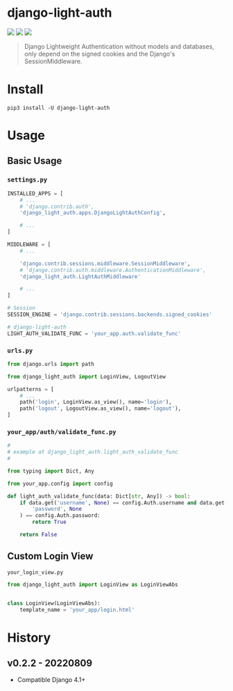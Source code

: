 # django-light-auth

[![](https://img.shields.io/pypi/v/django-light-auth.svg)](https://pypi.org/project/django-light-auth/)
[![](https://img.shields.io/pypi/pyversions/django-light-auth.svg)](https://pypi.org/project/django-light-auth/)
[![](https://img.shields.io/pypi/dm/django-light-auth.svg)](https://pypi.org/project/django-light-auth/)

> Django Lightweight Authentication without models and databases, only depend on the signed cookies and the Django's SessionMiddleware.

# Install

```shell
pip3 install -U django-light-auth
```

# Usage

## Basic Usage

### `settings.py`

```python
INSTALLED_APPS = [
    # ...
    # 'django.contrib.auth',
    'django_light_auth.apps.DjangoLightAuthConfig',

    # ...
]

MIDDLEWARE = [
    # ...

    'django.contrib.sessions.middleware.SessionMiddleware',
    # 'django.contrib.auth.middleware.AuthenticationMiddleware',
    'django_light_auth.LightAuthMiddleware'

    # ...
]

# Session
SESSION_ENGINE = 'django.contrib.sessions.backends.signed_cookies'

# django-light-auth
LIGHT_AUTH_VALIDATE_FUNC = 'your_app.auth.validate_func'
```

### `urls.py`

```python
from django.urls import path

from django_light_auth import LoginView, LogoutView

urlpatterns = [
    # ...
    path('login', LoginView.as_view(), name='login'),
    path('logout', LogoutView.as_view(), name='logout'),
]
```

### `your_app/auth/validate_func.py`
```python
#
# example at django_light_auth.light_auth_validate_func
#

from typing import Dict, Any

from your_app.config import config

def light_auth_validate_func(data: Dict[str, Any]) -> bool:
    if data.get('username', None) == config.Auth.username and data.get(
        'password', None
    ) == config.Auth.password:
        return True

    return False
```

## Custom Login View 

`your_login_view.py`
```python
from django_light_auth import LoginView as LoginViewAbs


class LoginView(LoginViewAbs):
    template_name = 'your_app/login.html'
```

# History

## v0.2.2 - 20220809
- Compatible Django 4.1+